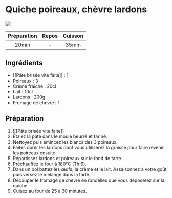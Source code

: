 # Quiche poireaux, chèvre lardons

![](images/Quiche%20poireaux,%20chèvre%20lardons.jpg)

| Préparation | Repos | Cuisson |
|:-----------:|:-----:|:-------:|
|    20min    |   -   |  35min  |

## Ingrédients

- [[Pâte brisée vite faite]] : 1
- Poireaux : 3
- Crème fraîche : 20cl
- Lait : 10cl
- Lardons : 200g
- Fromage de chèvre : 1

## Préparation

1. ![[Pâte brisée vite faite]]
2. Étalez la pâte dans le moule beurré et fariné.
3. Nettoyez puis émincez les blancs des 3 poireaux.
4. Faites dorer les lardons dont vous utiliserez la graisse pour faire revenir les poireaux ensuite.
5. Répartissez lardons et poireaux sur le fond de tarte.
6. Préchauffez le four à 180°C (Th 6).
7. Dans un bol battez les œufs, la crème et le lait. Assaisonnez à votre goût puis versez le mélange dans la tarte.
8. Découper le fromage de chèvre en rondelles que vous déposerez sur la quiche.
9. Cuisez au four de 25 à 30 minutes.
